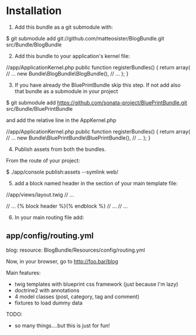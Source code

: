 Installation
============

1) Add this bundle as a git submodule with:

$ git submodule add git://github.com/matteosister/BlogBundle.git src/Bundle/BlogBundle

2) Add this bundle to your application's kernel file:

//app/ApplicationKernel.php
public function registerBundles()
{
    return array(
        // ...
        new Bundle\BlogBundle\BlogBundle(),
        // ...
    );
}

3) If you have already the BluePrintBundle skip this step. If not add also that bundle as a submodule in your project

$ git submodule add https://github.com/sonata-project/BluePrintBundle.git src/Bundle/BluePrintBundle

and add the relative line in the AppKernel.php

//app/ApplicationKernel.php
public function registerBundles()
{
    return array(
        // ...
        new Bundle\BluePrintBundle\BluePrintBundle(),
        // ...
    );
}

4) Publish assets from both the bundles.

From the route of your project:

$ ./app/console publish:assets --symlink web/

5) add a block named header in the <head> section of your main template file:

//app/views/layout.twig
// ...
<head>
    // ...
    {% block header %}{% endblock %}
    // ...
</head>
// ...

6) In your main routing file add:

app/config/routing.yml
----------------------

blog:
    resource: BlogBundle/Resources/config/routing.yml


Now, in your browser, go to http://foo.bar/blog


Main features:
- twig templates with blueprint css framework (just because I'm lazy)
- doctrine2 with annotations
- 4 model classes (post, category, tag and comment)
- fixtures to load dummy data

TODO:
- so many things....but this is just for fun!
